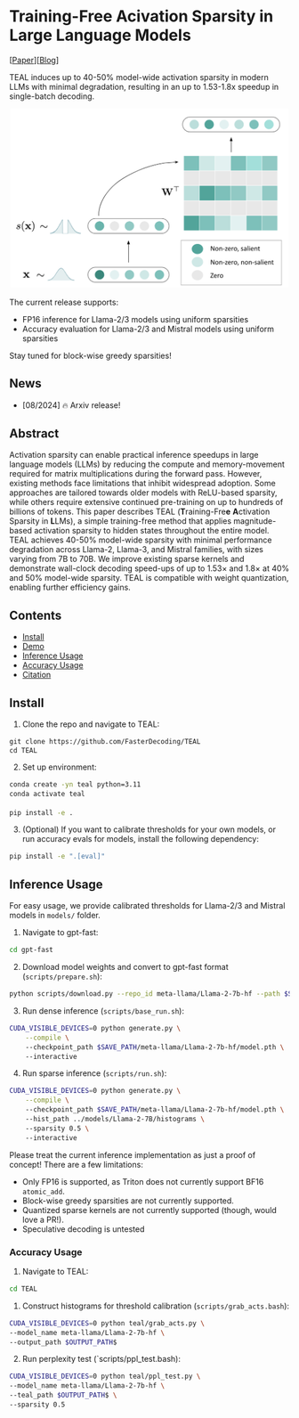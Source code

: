 # Training-Free Acivation Sparsity in Large Language Models

[[Paper](https://www.arxiv.org/abs/2408.14690)][[Blog]([XXX](https://www.together.ai/blog/teal-training-free-activation-sparsity-in-large-language-models))]


TEAL induces up to 40-50% model-wide activation sparsity in modern LLMs with minimal degradation, resulting in an up to 1.53-1.8x speedup in single-batch decoding.

<div align="center">
    <img src="figures/clickbait.png" width="500" height="auto"/>
  </a>
</div>

The current release supports:
- FP16 inference for Llama-2/3 models using uniform sparsities
- Accuracy evaluation for Llama-2/3 and Mistral models using uniform sparsities

Stay tuned for block-wise greedy sparsities!


## News

- [08/2024] 🔥 Arxiv release!

## Abstract

Activation sparsity can enable practical inference speedups in large language models (LLMs) by reducing the compute and memory-movement required for matrix
multiplications during the forward pass. However, existing methods face limitations that inhibit widespread adoption. Some approaches are tailored towards
older models with ReLU-based sparsity, while others require extensive continued
pre-training on up to hundreds of billions of tokens. This paper describes TEAL
(**T**raining-Fre**e** **A**ctivation Sparsity in **L**LMs), a simple training-free method that
applies magnitude-based activation sparsity to hidden states throughout the entire
model. TEAL achieves 40-50% model-wide sparsity with minimal performance
degradation across Llama-2, Llama-3, and Mistral families, with sizes varying
from 7B to 70B. We improve existing sparse kernels and demonstrate wall-clock
decoding speed-ups of up to 1.53× and 1.8× at 40% and 50% model-wide sparsity.
TEAL is compatible with weight quantization, enabling further efficiency gains.



## Contents

- [Install](#Install)
- [Demo](#Demo)
- [Inference Usage](#Inference-Usage)
- [Accuracy Usage](#Accuracy-Usage)
- [Citation](#citation)

## Install

1. Clone the repo and navigate to TEAL:

```
git clone https://github.com/FasterDecoding/TEAL
cd TEAL
```

2. Set up environment:


```bash
conda create -yn teal python=3.11
conda activate teal

pip install -e .
```

3. (Optional) If you want to calibrate thresholds for your own models, or run accuracy evals for models, install the following dependency:

  ```bash
  pip install -e ".[eval]"
  ```

## Inference Usage

For easy usage, we provide calibrated thresholds for Llama-2/3 and Mistral models in `models/` folder.

1. Navigate to gpt-fast:

```bash
cd gpt-fast
```

2. Download model weights and convert to gpt-fast format (`scripts/prepare.sh`):
```bash
python scripts/download.py --repo_id meta-llama/Llama-2-7b-hf --path $SAVE_PATH && python scripts/convert_hf_checkpoint.py --checkpoint_dir $SAVE_PATH/meta-llama/Llama-2-7b-hf
```

3. Run dense inference (`scripts/base_run.sh`):

```bash
CUDA_VISIBLE_DEVICES=0 python generate.py \
    --compile \ 
    --checkpoint_path $SAVE_PATH/meta-llama/Llama-2-7b-hf/model.pth \ 
    --interactive
```

4. Run sparse inference (`scripts/run.sh`):
```bash
CUDA_VISIBLE_DEVICES=0 python generate.py \
    --compile \ 
    --checkpoint_path $SAVE_PATH/meta-llama/Llama-2-7b-hf/model.pth \ 
    --hist_path ../models/Llama-2-7B/histograms \ 
    --sparsity 0.5 \ 
    --interactive
```

Please treat the current inference implementation as just a proof of concept! There are a few limitations:
- Only FP16 is supported, as Triton does not currently support BF16 `atomic_add`.
- Block-wise greedy sparsities are not currently supported.
- Quantized sparse kernels are not currently supported (though, would love a PR!).
- Speculative decoding is untested

### Accuracy Usage

1. Navigate to TEAL:
```bash
cd TEAL
```

1. Construct histograms for threshold calibration (`scripts/grab_acts.bash`):

```bash
CUDA_VISIBLE_DEVICES=0 python teal/grab_acts.py \  
--model_name meta-llama/Llama-2-7b-hf \ 
--output_path $OUTPUT_PATH$
```

2. Run perplexity test (`scripts/ppl_test.bash):

```bash
CUDA_VISIBLE_DEVICES=0 python teal/ppl_test.py \
--model_name meta-llama/Llama-2-7b-hf \
--teal_path $OUTPUT_PATH$ \
--sparsity 0.5
```
